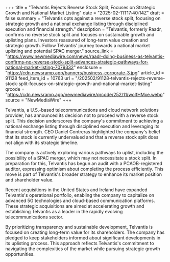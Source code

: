 +++
title = "Telvantis Rejects Reverse Stock Split, Focuses on Strategic Growth and National Market Listing"
date = "2025-02-11T17:40:14Z"
draft = false
summary = "Telvantis opts against a reverse stock split, focusing on strategic growth and a national exchange listing through disciplined execution and financial strength."
description = "Telvantis, formerly Raadr, confirms no reverse stock split and focuses on sustainable growth and uplisting plans. Investors reassured of long-term value creation and strategic growth. Follow Telvantis' journey towards a national market uplisting and potential SPAC merger."
source_link = "https://www.newmediawire.com/news/raadr-doing-business-as-telvantis-confirms-no-reverse-stock-split-advances-strategic-pathways-for-national-market-listing-7079332"
enclosure = "https://cdn.newsramp.app/banners/business-corporate-3.jpg"
article_id = 91128
feed_item_id = 10763
url = "/202502/91128-telvantis-rejects-reverse-stock-split-focuses-on-strategic-growth-and-national-market-listing"
qrcode = "https://cdn.newsramp.app/newmediawire/qrcode/252/11/wolfHMxe.webp"
source = "NewMediaWire"
+++

<p>Telvantis, a U.S.-based telecommunications and cloud network solutions provider, has announced its decision not to proceed with a reverse stock split. This decision underscores the company's commitment to achieving a national exchange listing through disciplined execution and leveraging its financial strength. CEO Daniel Contreras highlighted the company's belief that its stock is currently undervalued and that a reverse stock split does not align with its strategic timeline.</p><p>The company is actively exploring various pathways to uplist, including the possibility of a SPAC merger, which may not necessitate a stock split. In preparation for this, Telvantis has begun an audit with a PCAOB-registered auditor, expressing optimism about completing the process efficiently. This move is part of Telvantis's broader strategy to enhance its market position and shareholder value.</p><p>Recent acquisitions in the United States and Ireland have expanded Telvantis's operational portfolio, enabling the company to capitalize on advanced 5G technologies and cloud-based communication platforms. These strategic acquisitions are aimed at accelerating growth and establishing Telvantis as a leader in the rapidly evolving telecommunications sector.</p><p>By prioritizing transparency and sustainable development, Telvantis is focused on creating long-term value for its shareholders. The company has pledged to keep stakeholders informed about significant developments in its uplisting process. This approach reflects Telvantis's commitment to navigating the complexities of the market while pursuing strategic growth opportunities.</p>